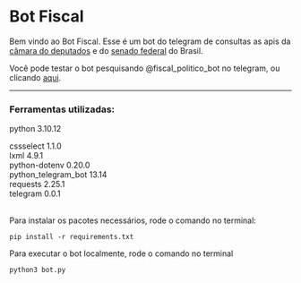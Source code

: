 # Bot Fiscal


Bem vindo ao Bot Fiscal.
Esse é um bot do telegram de consultas as apis da [câmara do deputados](https://dadosabertos.camara.leg.br/swagger/api.html) e do [senado federal](https://legis.senado.leg.br/dadosabertos/docs/ui/index.html) do Brasil.

Você pode testar o bot pesquisando @fiscal_politico_bot no telegram, ou clicando [aqui](http://t.me/fiscal_politico_bot).
_______________
### Ferramentas utilizadas:

python 3.10.12

cssselect 1.1.0 \
lxml 4.9.1 \
python-dotenv 0.20.0 \
python_telegram_bot 13.14 \
requests 2.25.1 \
telegram 0.0.1

\
Para instalar os pacotes necessários, rode o comando no terminal:
```
pip install -r requirements.txt
```

Para executar o bot localmente, rode o comando no terminal
```
python3 bot.py
```
